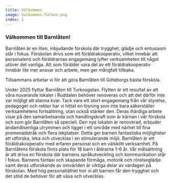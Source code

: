 ```yaml
---
title: Välkommen
image: Valkommen-Turkos.png
index: 1
---
```

### Välkommen till Barnlåten!
Barnlåten är en liten, inbjudande förskola där trygghet, glädje och entusiasm står i fokus. Förskolan drivs som ett föräldrakooperativ, vilket innebär att personalens och föräldrarnas engagemang lyfter verksamheten till något utöver det vanliga. Att som förälder vara del av ett föräldrakooperativ innebär lite mer ansvar och arbete, men ger mångfalt tillbaka.

Tillsammans arbetar vi för att göra Barnlåten till Göteborgs bästa förskola.

Under 2025 flyttar Barnlåten till Turkosgatan. Flytten är ett resultat av att våra nuvarande lokaler i Ruddalen behöver renoveras och att det därför inte var möjligt att stanna kvar. Tack vare ett stort engagemang från vår styrelse, pedagoger och rektor har vi hittat en lösning som inte bara säkerställer verksamhetens fortsättning, utan också stärker den. Deras ihärdiga arbete visar på den samarbetsanda och handlingskraft som är kärnan i vår förskola och som gör Barnlåten så speciell. Den nya lokalen är renoverad, erbjuder ändamålsenliga utrymmen och ligger i ett område med närhet till fina promenadstråk och flera lekplatser. Detta ger barnen fantastiska möjligheter att utforska, leka och utvecklas i en stimulerande miljö. Barnlåten är ett föräldrakooperativ med erfaren personal och en välskött verksamhet. På Barnlåtens förskola finns plats för 18 barn i åldrarna 1–6 år. Vår målsättning är att driva en förskola där barnens språkutveckling och kommunikation står i fokus. Barnens fantasi och skapande förmåga, motorik och rörelseglädje samt deras utforskande av omvärlden är viktiga delar av vardagen på förskolan. Med hög personaltäthet tror vi att barnen får den trygghet och det stöd de behöver för att växa och utvecklas.
